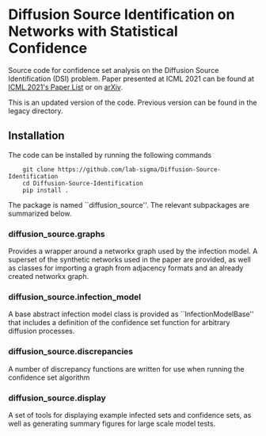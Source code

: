 # Diffusion Source Identification  on Networks with Statistical Confidence

Source code for confidence set analysis on the Diffusion Source Identification (DSI) problem. Paper presented at ICML 2021 can be found at [ICML 2021's Paper List](https://proceedings.mlr.press/v139/dawkins21a.html) or on [arXiv](https://arxiv.org/abs/2106.04800).

This is an updated version of the code. Previous version can be found in the legacy directory.

## Installation

The code can be installed by running the following commands

```
    git clone https://github.com/lab-sigma/Diffusion-Source-Identification
    cd Diffusion-Source-Identification
    pip install .
```

The package is named ``diffusion\_source''. The relevant subpackages are summarized below.

### diffusion\_source.graphs

Provides a wrapper around a networkx graph used by the infection model. A superset of the synthetic networks used in the paper are provided, as well as classes for importing a graph from adjacency formats and an already created networkx graph.

### diffusion\_source.infection\_model

A base abstract infection model class is provided as ``InfectionModelBase'' that includes a definition of the confidence set function for arbitrary diffusion processes.

### diffusion\_source.discrepancies

A number of discrepancy functions are written for use when running the confidence set algorithm

### diffusion\_source.display

A set of tools for displaying example infected sets and confidence sets, as well as generating summary figures for large scale model tests.
